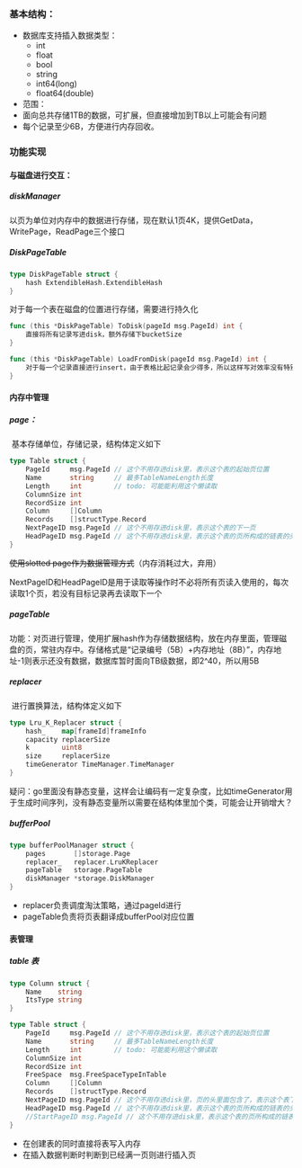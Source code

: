 ### 基本结构：

* 数据库支持插入数据类型：
  * int
  * float
  * bool
  * string
  * int64(long)
  * float64(double)
* 范围：
* 面向总共存储1TB的数据，可扩展，但直接增加到TB以上可能会有问题
* 每个记录至少6B，方便进行内存回收。

### 功能实现

#### 与磁盘进行交互：

##### diskManager

​	以页为单位对内存中的数据进行存储，现在默认1页4K，提供GetData，WritePage，ReadPage三个接口

##### DiskPageTable

```go
type DiskPageTable struct {
	hash ExtendibleHash.ExtendibleHash
}
```

对于每一个表在磁盘的位置进行存储，需要进行持久化

```go
func (this *DiskPageTable) ToDisk(pageId msg.PageId) int {
	直接将所有记录写进disk，额外存储下bucketSize
}
```

```go
func (this *DiskPageTable) LoadFromDisk(pageId msg.PageId) int {
	对于每一个记录直接进行insert，由于表格比起记录会少得多，所以这样写对效率没有特别大影响
}
```



#### 内存中管理

##### page：

​	基本存储单位，存储记录，结构体定义如下

```go
type Table struct {
	PageId     msg.PageId // 这个不用存进disk里，表示这个表的起始页位置
	Name       string     // 最多TableNameLength长度
	Length     int        // todo: 可能能利用这个懒读取
	ColumnSize int
	RecordSize int
	Column     []Column
	Records    []structType.Record
	NextPageID msg.PageId // 这个不用存进disk里，表示这个表的下一页
	HeadPageID msg.PageId // 这个不用存进disk里，表示这个表的页所构成的链表的头
}
```

~~使用slotted page作为数据管理方式~~（内存消耗过大，弃用）

NextPageID和HeadPageID是用于读取等操作时不必将所有页读入使用的，每次读取1个页，若没有目标记录再去读取下一个

##### pageTable

​	功能：对页进行管理，使用扩展hash作为存储数据结构，放在内存里面，管理磁盘的页，常驻内存中。存储格式是“记录编号（5B）+内存地址（8B）”，内存地址-1则表示还没有数据，数据库暂时面向TB级数据，即2^40，所以用5B

##### replacer

​	进行置换算法，结构体定义如下

```go
type Lru_K_Replacer struct {
	hash_    map[frameId]frameInfo
	capacity replacerSize
	k        uint8
	size     replacerSize
    timeGenerator TimeManager.TimeManager
}
```



疑问：go里面没有静态变量，这样会让编码有一定复杂度，比如timeGenerator用于生成时间序列，没有静态变量所以需要在结构体里加个类，可能会让开销增大？

##### bufferPool

```go
type bufferPoolManager struct {
	pages       []storage.Page
	replacer_   replacer.LruKReplacer
	pageTable   storage.PageTable
	diskManager *storage.DiskManager
}
```

* replacer负责调度淘汰策略，通过pageId进行
* pageTable负责将页表翻译成bufferPool对应位置

#### 表管理

##### table 表

```go
type Column struct {
	Name    string
	ItsType string
}

type Table struct {
	PageId     msg.PageId // 这个不用存进disk里，表示这个表的起始页位置
	Name       string     // 最多TableNameLength长度
	Length     int        // todo: 可能能利用这个懒读取
	ColumnSize int
	RecordSize int
	FreeSpace  msg.FreeSpaceTypeInTable
	Column     []Column
	Records    []structType.Record
	NextPageID msg.PageId // 这个不用存进disk里，页的头里面包含了，表示这个表下一页
	HeadPageID msg.PageId // 这个不用存进disk里，表示这个表的页所构成的链表的头
	//StartPageID msg.PageId // 这个不用存进disk里，表示这个表的页所构成的链表的头
}
```



* 在创建表的同时直接将表写入内存
* 在插入数据判断时判断到已经满一页则进行插入页

